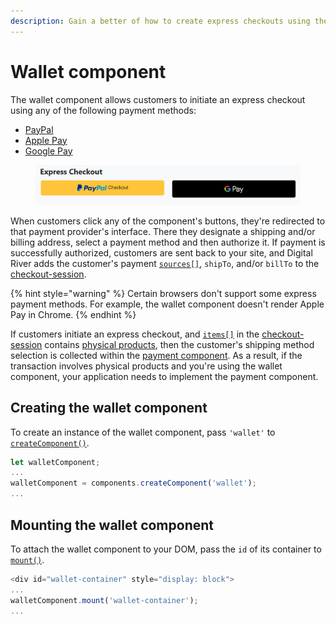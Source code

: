 ```yaml
---
description: Gain a better of how to create express checkouts using the wallet component
---
```


# Wallet component

The wallet component allows customers to initiate an express checkout using any of the following payment methods:&#x20;

* [PayPal](../../../../payments/supported-payment-methods/paypal.md)
* [Apple Pay](../../../../payments/supported-payment-methods/apple-pay.md)
* [Google Pay](../../../../payments/supported-payment-methods/google-pay.md)

<figure><img src="../../../../.gitbook/assets/express checkout.png" alt=""><figcaption></figcaption></figure>

When customers click any of the component's buttons, they're redirected to that payment provider's interface. There they designate a shipping and/or billing address, select a payment method and then authorize it. If payment is successfully authorized, customers are sent back to your site, and Digital River adds the customer's payment [`sources[]`](../../../../payments/payment-sources/), `shipTo`, and/or `billTo` to the [checkout-session](../../../digital-river-api-reference/checkout-sessions.md).

{% hint style="warning" %}
Certain browsers don't support some express payment methods. For example, the wallet component doesn't render Apple Pay in Chrome.
{% endhint %}

If customers initiate an express checkout, and [`items[]`](../../../digital-river-api-reference/checkout-sessions.md#product-data) in the [checkout-session](../../../digital-river-api-reference/checkout-sessions.md) contains [physical products](../../../../product-management/skus.md#how-products-are-classified-as-physical-or-digital), then the customer's shipping method selection is collected within the [payment component](payment-component.md). As a result, if the transaction involves physical products and you're using the wallet component, your application needs to implement the payment component.

## Creating the wallet component

To create an instance of the wallet component, pass `'wallet'` to [`createComponent()`](./#createcomponent-componenttype).&#x20;

```javascript
let walletComponent;
...
walletComponent = components.createComponent('wallet');
...
```

## Mounting the wallet component

To attach the wallet component to your DOM, pass the `id` of its container to [`mount()`](./#mount-elementid).

```javascript
<div id="wallet-container" style="display: block">
...
walletComponent.mount('wallet-container');
...
```
